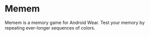 Memem
=====

Memem is a memory game for Android Wear. Test your memory by repeating ever-longer sequences of colors.
